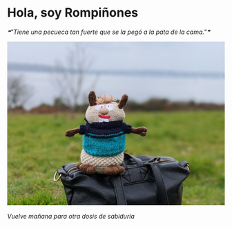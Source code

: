 # Hola, soy Rompiñones

<!--STARTS_HERE_QUOTE_README-->
<i>❝"Tiene una pecueca tan fuerte que se la pegó a la pata de la cama."❞</i>
<!--ENDS_HERE_QUOTE_README-->

<!--START_SECTION:update_image-->
![alt text](https://raw.githubusercontent.com/focaalvarez/rompinones/main/.github/images/00100lrPORTRAIT_00100_BURST20220329132532986_COVER.jpg?raw=true)
<!--END_SECTION:update_image-->

*Vuelve mañana para otra dosis de sabiduría*
